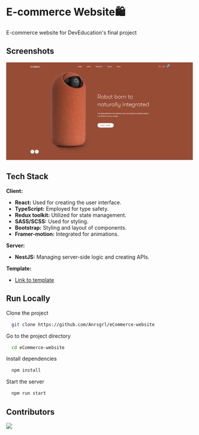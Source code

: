 
# E-commerce Website🛍️

E-commerce website for DevEducation's final project


## Screenshots

![App Screenshot](./client/public/casona-screenshot.png)


## Tech Stack

**Client:**

- **React:** Used for creating the user interface.
- **TypeScript:** Employed for type safety.
- **Redux toolkit:** Utilized for state management.
- **SASS/SCSS:** Used for styling.
- **Bootstrap:** Styling and layout of components.
- **Framer-motion:** Integrated for animations.

**Server:**

- **NestJS:** Managing server-side logic and creating APIs.

**Template:** 
- [Link to template](https://casona.familab.net/?header_style=header_1)


## Run Locally

Clone the project

```bash
  git clone https://github.com/Anrsgrl/eCommerce-website
```

Go to the project directory

```bash
  cd eCommerce-website
```

Install dependencies

```bash
  npm install
```

Start the server

```bash
  npm run start
```

## Contributors

<a href="https://github.com/Anrsgrl/eCommerce-website/graphs/contributors">
  <img src="https://contrib.rocks/image?repo=Anrsgrl/eCommerce-website" />
</a>
